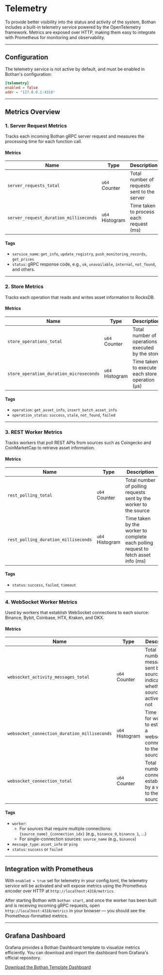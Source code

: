 # Telemetry

To provide better visibility into the status and activity of the system, Bothan includes a built-in telemetry service powered by the OpenTelemetry framework. Metrics are exposed over HTTP, making them easy to integrate with Prometheus for monitoring and observability.

---
## Configuration
The telemetry service is not active by default, and must be enabled in Bothan's configuration:

```toml
[telemetry]
enabled = false
addr = "127.0.0.1:4318"
```
---

## Metrics Overview

### 1. Server Request Metrics

Tracks each incoming Bothan gRPC server request and measures the processing time for each function call.

#### Metrics
| Name                                 | Type      | Description                                      |
|--------------------------------------|-----------|--------------------------------------------------|
| `server_requests_total`                    | `u64` Counter   | Total number of requests sent to the server           |
| `server_request_duration_milliseconds` | `u64` Histogram | Time taken to process each request (ms)     |

#### Tags
- `service_name`: `get_info`, `update_registry`, `push_monitoring_records`, `get_prices`
- `status`: gRPC response code, e.g., `ok`, `unavailable`, `internal`, `not_found`, and others.



---

### 2. Store Metrics

Tracks each operation that reads and writes asset information to RocksDB.

#### Metrics
| Name                              | Type      | Description                                                           |
|-----------------------------------|-----------|-----------------------------------------------------------------------|
| `store_operations_total`                    | `u64` Counter   | Total number of operations executed by the store
| `store_operation_duration_microseconds` | `u64` Histogram | Time taken to execute each store operation (μs)                    |

#### Tags
- `operation`: `get_asset_info`, `insert_batch_asset_info`
- `operation_status`: `success`, `stale`, `not_found`, `failed`
---

### 3. REST Worker Metrics
Tracks workers that poll REST APIs from sources such as Coingecko and CoinMarketCap to retrieve asset information.

#### Metrics
| Name                              | Type      | Description                                                           |
|-----------------------------------|-----------|-----------------------------------------------------------------------|
| `rest_polling_total`                    | `u64` Counter   | Total number of polling requests sent by the worker to the source
| `rest_polling_duration_milliseconds` | `u64` Histogram | Time taken by the worker to complete each polling request to fetch asset info (ms)                    |

#### Tags
- `status`: `success`, `failed`, `timeout`
---

### 4. WebSocket Worker Metrics

Used by workers that establish WebSocket connections to each source: Binance, Bybit, Coinbase, HTX, Kraken, and OKX.

#### Metrics
| Name                                     | Type      | Description                                                                |
|------------------------------------------|-----------|----------------------------------------------------------------------------|
| `websocket_activity_messages_total`            | `u64` Counter   | Total number of messages sent by the source to indicate whether the source is active or not  |
| `websocket_connection_duration_milliseconds` | `u64` Histogram | Time taken for worker to establish a websocket connection to the source (ms)                              |
| `websocket_connection_total`                  | `u64` Counter   | Total number of connections established by a worker to the source                              |

#### Tags
- `worker`: 
   - For sources that require multiple connections: `{source_name}_{connection_idx}` (e.g., `binance_0`, `binance_1`, ...)
   - For single-connection sources: `source_name` (e.g., `binance`)
- `message_type`: `asset_info` or `ping`
- `status`: `success` or `failed`

---
## Integration with Prometheus
With `enabled = true` set for telemetry in your config.toml, the telemetry service will be activated and will expose metrics using the Prometheus encoder over HTTP at `http://localhost:4318/metrics`.

After starting Bothan with `bothan start`, and once the worker has been built and is receiving incoming gRPC requests, open `http://localhost:4318/metrics` in your browser — you should see the Prometheus-formatted metrics.

---
## Grafana Dashboard
Grafana provides a Bothan Dashboard template to visualize metrics efficiently. You can download and import the dashboard from Grafana's official repository.

[Download the Bothan Template Dashboard](https://grafana.com/grafana/dashboards/23176-bothan/)
